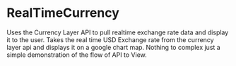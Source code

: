 # RealTimeCurrency
Uses the Currency Layer API to pull realtime exchange rate data and display it to the user.
Takes the real time USD Exchange rate from the currency layer api and displays it on a google chart map.
Nothing to complex just a simple demonstration of the flow of API to View.
